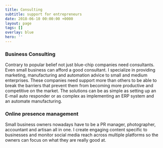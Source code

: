 ```yaml
---
title: Consulting
subtitle: support for entrepreneurs
date: 2018-06-10 00:00:00 +0000
layout: page
tags: []
overlay: blue
hero: ''
---
```

### Business Consulting
Contrary to popular belief not just blue-chip companies need consultants. Even small business can afford a good consultant. I specialize in providing marketing, manufacturing and automation advice to small and medium enterprises. These companies need support more than others to be able to break the barriers that prevent them from becoming more productive and competitive on the market. The solutions can be as simple as setting up an E-mail auto responder or as complex as implementing an ERP system and an automate manufacturing.

### Online presence management
Small business owners nowadays have to be a PR manager, photographer, accountant and artisan all in one. I create engaging content specific to businesses and monitor social media reach across multiple platforms so the owners can focus on what they are really good at.
